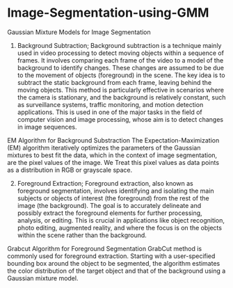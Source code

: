 # Image-Segmentation-using-GMM
Gaussian Mixture Models for Image Segmentation
1) Background Subtraction;
Background subtraction is a technique mainly used in video processing to detect moving objects within a sequence of frames. It involves comparing each frame of the video to a model of the background to identify changes. These changes are assumed to be due to the movement of objects (foreground) in the scene. The key idea is to subtract the static background from each frame, leaving behind the moving objects. This method is particularly effective in scenarios where the camera is stationary, and the background is relatively constant, such as surveillance systems, traffic monitoring, and motion detection applications. This is used in one of the major tasks in the field of computer vision and image processing, whose aim is to detect changes in image sequences.

EM Algorithm for Background Substraction
The Expectation-Maximization (EM) algorithm iteratively optimizes the parameters of the Gaussian mixtures to best fit the data, which in the context of image segmentation, are the pixel values of the image. We Treat this pixel values as data points as a distribution in RGB or grayscale space.

2) Foreground Extraction;
Foreground extraction, also known as foreground segmentation, involves identifying and isolating the main subjects or objects of interest (the foreground) from the rest of the image (the background). The goal is to accurately delineate and possibly extract the foreground elements for further processing, analysis, or editing. This is crucial in applications like object recognition, photo editing, augmented reality, and where the focus is on the objects within the scene rather than the background.

Grabcut Algorithm for Foreground Segmentation
GrabCut method is commonly used for foreground extraction. Starting with a user-specified bounding box around the object to be segmented, the algorithm estimates the color distribution of the target object and that of the background using a Gaussian mixture model.
